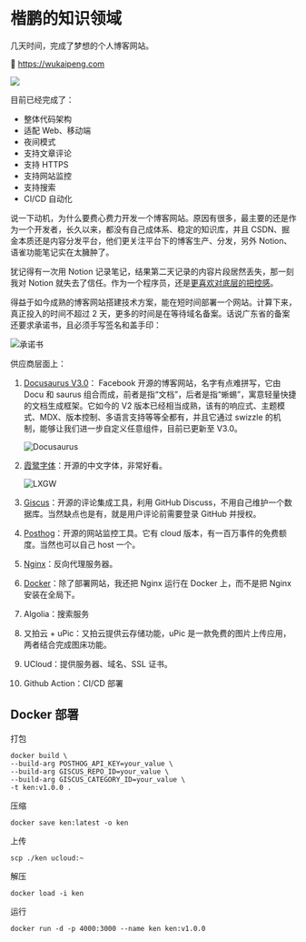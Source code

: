 # 楷鹏的知识领域

几天时间，完成了梦想的个人博客网站。

🎉 https://wukaipeng.com

![](http://img.wukaipeng.com/2023/0805-103820-screenshot-wukaipeng.com-2023.08.05-10_34_31.png)



目前已经完成了：

- 整体代码架构
- 适配 Web、移动端
- 夜间模式
- 支持文章评论
- 支持 HTTPS
- 支持网站监控
- 支持搜索
- CI/CD 自动化



说一下动机，为什么要费心费力开发一个博客网站。原因有很多，最主要的还是作为一个开发者，长久以来，都没有自己成体系、稳定的知识库，并且 CSDN、掘金本质还是内容分发平台，他们更关注平台下的博客生产、分发，另外 Notion、语雀功能笔记实在太臃肿了。

犹记得有一次用 Notion 记录笔记，结果第二天记录的内容片段居然丢失，那一刻我对 Notion 就失去了信任。作为一个程序员，还是<u>更喜欢对底层的把控感</u>。

得益于如今成熟的博客网站搭建技术方案，能在短时间部署一个网站。计算下来，真正投入的时间不超过 2 天，更多的时间是在等待域名备案。话说广东省的备案还要求承诺书，且必须手写签名和盖手印：

![承诺书](http://img.wukaipeng.com/2023/0805-150957-image-20230805150956943.png)



供应商层面上：

1. [Docusaurus V3.0](https://docusaurus.io/)： Facebook 开源的博客网站，名字有点难拼写，它由 Docu 和 saurus 组合而成，前者是指“文档”，后者是指“蜥蜴”，寓意轻量快捷的文档生成框架。它如今的 V2 版本已经相当成熟，该有的响应式、主题模式、MDX、版本控制、多语言支持等等全都有，并且它通过 swizzle 的机制，能够让我们进一步自定义任意组件，目前已更新至 V3.0。

   ![Docusaurus](https://ph-files.imgix.net/7a8c1deb-6539-476c-bd6a-907c830b2394.png?auto=compress&codec=mozjpeg&cs=strip&auto=format&fit=max&dpr=2)

2. [霞鹭字体](https://github.com/lxgw/LxgwWenKai)：开源的中文字体，非常好看。

   ![LXGW](https://lxgw.github.io/images/posts/klee-simpchin/wenkai-overview.png)

3. [Giscus](https://giscus.app/)：开源的评论集成工具，利用 GitHub Discuss，不用自己维护一个数据库。当然缺点也是有，就是用户评论前需要登录 GitHub 并授权。

4. [Posthog](https://posthog.com/)：开源的网站监控工具。它有 cloud 版本，有一百万事件的免费额度。当然也可以自己 host 一个。

5. [Nginx](https://www.nginx.com/)：反向代理服务器。

6. [Docker](https://www.docker.com/)：除了部署网站，我还把 Nginx 运行在 Docker 上，而不是把 Nginx 安装在全局下。

7. Algolia：搜索服务

8. 又拍云 + uPic：又拍云提供云存储功能，uPic 是一款免费的图片上传应用，两者结合完成图床功能。

9. UCloud：提供服务器、域名、SSL 证书。

10. Github Action：CI/CD 部署




## Docker 部署

打包

```shell
docker build \
--build-arg POSTHOG_API_KEY=your_value \
--build-arg GISCUS_REPO_ID=your_value \
--build-arg GISCUS_CATEGORY_ID=your_value \
-t ken:v1.0.0 .
```

压缩

```shell
docker save ken:latest -o ken
```

上传

```shell
scp ./ken ucloud:~
```

解压

```shell
docker load -i ken
```

运行

```shell
docker run -d -p 4000:3000 --name ken ken:v1.0.0
```